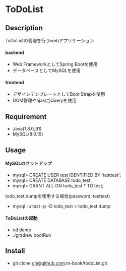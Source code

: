 ToDoList
====

## Description
ToDoListの管理を行うwebアプリケーション  
#### backend
* Web FrameworkとしてSpring Bootを使用
* データベースとしてMySQLを使用
#### frontend
* デザインテンプレートとしてBoot Strapを使用
* DOM管理やajaxにjQueryを使用
## Requirement
* Java(1.8.0_91)
* MySQL(8.0.16)

## Usage
#### MySQLのセットアップ
* mysql> CREATE USER test IDENTIFIED BY 'testtest';
* mysql> CREATE DATABASE todo_test;
* mysql> GRANT ALL  ON todo_test.* TO test;

todo_test.dumpを使用する場合(password: testtest)  
* mysql -u test -p -D todo_test < todo_test.dump  

#### ToDoListの起動
* cd demo
* ./gradlew bootRun
## Install
* git clone git@github.com:m-book/todoList.git












